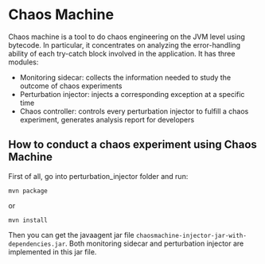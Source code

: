 # Chaos Machine
Chaos machine is a tool to do chaos engineering on the JVM level using bytecode. In particular, it concentrates on analyzing the error-handling ability of each try-catch block involved in the application. It has three modules:

- Monitoring sidecar: collects the information needed to study the outcome of chaos experiments  
- Perturbation injector: injects a corresponding exception at a specific time  
- Chaos controller: controls every perturbation injector to fulfill a chaos experiment, generates analysis report for developers  

## How to conduct a chaos experiment using Chaos Machine

First of all, go into perturbation_injector folder and run:

```
mvn package
```

or

```
mvn install
```

Then you can get the javaagent jar file `chaosmachine-injector-jar-with-dependencies.jar`. Both monitoring sidecar and perturbation injector are implemented in this jar file.
